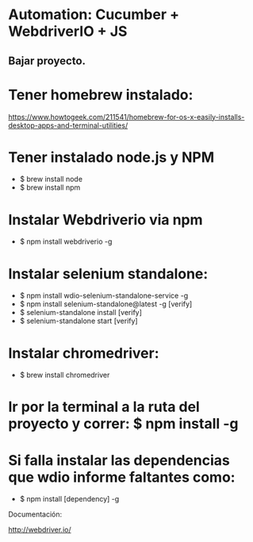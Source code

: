 Automation: Cucumber + WebdriverIO + JS
========================================

## Bajar proyecto.

# Tener homebrew instalado:
https://www.howtogeek.com/211541/homebrew-for-os-x-easily-installs-desktop-apps-and-terminal-utilities/
# Tener instalado node.js y NPM
- $ brew install node
- $ brew install npm
# Instalar Webdriverio via npm
- $ npm install webdriverio -g
# Instalar selenium standalone:
- $ npm install wdio-selenium-standalone-service -g
- $ npm install selenium-standalone@latest -g [verify]
- $ selenium-standalone install [verify]
- $ selenium-standalone start [verify]
# Instalar chromedriver:
- $ brew install chromedriver
# Ir por la terminal a la ruta del proyecto y correr: $ npm install -g
# Si falla instalar las dependencias que wdio informe faltantes como:
- $ npm install [dependency] -g

Documentación:

http://webdriver.io/